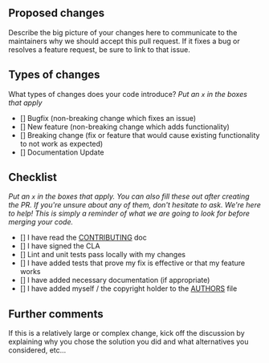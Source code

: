 ## Proposed changes

Describe the big picture of your changes here to communicate to the maintainers why we should accept this pull request. If it fixes a bug or resolves a feature request, be sure to link to that issue.

## Types of changes

What types of changes does your code introduce?
_Put an `x` in the boxes that apply_

- [] Bugfix (non-breaking change which fixes an issue)
- [] New feature (non-breaking change which adds functionality)
- [] Breaking change (fix or feature that would cause existing functionality to not work as expected)
- [] Documentation Update

## Checklist

_Put an `x` in the boxes that apply. You can also fill these out after creating the PR. If you're unsure about any of them, don't hesitate to ask. We're here to help! This is simply a reminder of what we are going to look for before merging your code._

- [] I have read the [CONTRIBUTING](https://github.com/Bonsailinse/haven/blob/main/CONTRIBUTING.md) doc
- [] I have signed the CLA
- [] Lint and unit tests pass locally with my changes
- [] I have added tests that prove my fix is effective or that my feature works
- [] I have added necessary documentation (if appropriate)
- [] I have added myself / the copyright holder to the [AUTHORS](https://github.com/Bonsailinse/haven/blob/main/AUTHORS.md) file

## Further comments

If this is a relatively large or complex change, kick off the discussion by explaining why you chose the solution you did and what alternatives you considered, etc...

<!-- If you want to include logs or error messages that are too long, please use https://gist.github.com/ and insert the link here. -->
